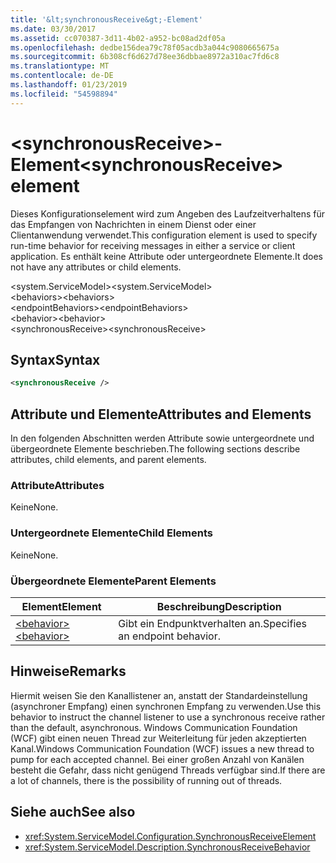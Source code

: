 ```yaml
---
title: '&lt;synchronousReceive&gt;-Element'
ms.date: 03/30/2017
ms.assetid: cc070387-3d11-4b02-a952-bc08ad2df05a
ms.openlocfilehash: dedbe156dea79c78f05acdb3a044c9080665675a
ms.sourcegitcommit: 6b308cf6d627d78ee36dbbae8972a310ac7fd6c8
ms.translationtype: MT
ms.contentlocale: de-DE
ms.lasthandoff: 01/23/2019
ms.locfileid: "54598894"
---
```

# <a name="ltsynchronousreceivegt-element"></a><span data-ttu-id="f9a04-102">&lt;synchronousReceive&gt;-Element</span><span class="sxs-lookup"><span data-stu-id="f9a04-102">&lt;synchronousReceive&gt; element</span></span>
<span data-ttu-id="f9a04-103">Dieses Konfigurationselement wird zum Angeben des Laufzeitverhaltens für das Empfangen von Nachrichten in einem Dienst oder einer Clientanwendung verwendet.</span><span class="sxs-lookup"><span data-stu-id="f9a04-103">This configuration element is used to specify run-time behavior for receiving messages in either a service or client application.</span></span> <span data-ttu-id="f9a04-104">Es enthält keine Attribute oder untergeordnete Elemente.</span><span class="sxs-lookup"><span data-stu-id="f9a04-104">It does not have any attributes or child elements.</span></span>  
  
 <span data-ttu-id="f9a04-105">\<system.ServiceModel></span><span class="sxs-lookup"><span data-stu-id="f9a04-105">\<system.ServiceModel></span></span>  
<span data-ttu-id="f9a04-106">\<behaviors></span><span class="sxs-lookup"><span data-stu-id="f9a04-106">\<behaviors></span></span>  
<span data-ttu-id="f9a04-107">\<endpointBehaviors></span><span class="sxs-lookup"><span data-stu-id="f9a04-107">\<endpointBehaviors></span></span>  
<span data-ttu-id="f9a04-108">\<behavior></span><span class="sxs-lookup"><span data-stu-id="f9a04-108">\<behavior></span></span>  
<span data-ttu-id="f9a04-109">\<synchronousReceive></span><span class="sxs-lookup"><span data-stu-id="f9a04-109">\<synchronousReceive></span></span>  
  
## <a name="syntax"></a><span data-ttu-id="f9a04-110">Syntax</span><span class="sxs-lookup"><span data-stu-id="f9a04-110">Syntax</span></span>  
  
```xml  
<synchronousReceive />
```  
  
## <a name="attributes-and-elements"></a><span data-ttu-id="f9a04-111">Attribute und Elemente</span><span class="sxs-lookup"><span data-stu-id="f9a04-111">Attributes and Elements</span></span>  
 <span data-ttu-id="f9a04-112">In den folgenden Abschnitten werden Attribute sowie untergeordnete und übergeordnete Elemente beschrieben.</span><span class="sxs-lookup"><span data-stu-id="f9a04-112">The following sections describe attributes, child elements, and parent elements.</span></span>  
  
### <a name="attributes"></a><span data-ttu-id="f9a04-113">Attribute</span><span class="sxs-lookup"><span data-stu-id="f9a04-113">Attributes</span></span>  
 <span data-ttu-id="f9a04-114">Keine</span><span class="sxs-lookup"><span data-stu-id="f9a04-114">None.</span></span>  
  
### <a name="child-elements"></a><span data-ttu-id="f9a04-115">Untergeordnete Elemente</span><span class="sxs-lookup"><span data-stu-id="f9a04-115">Child Elements</span></span>  
 <span data-ttu-id="f9a04-116">Keine</span><span class="sxs-lookup"><span data-stu-id="f9a04-116">None.</span></span>  
  
### <a name="parent-elements"></a><span data-ttu-id="f9a04-117">Übergeordnete Elemente</span><span class="sxs-lookup"><span data-stu-id="f9a04-117">Parent Elements</span></span>  
  
|<span data-ttu-id="f9a04-118">Element</span><span class="sxs-lookup"><span data-stu-id="f9a04-118">Element</span></span>|<span data-ttu-id="f9a04-119">Beschreibung</span><span class="sxs-lookup"><span data-stu-id="f9a04-119">Description</span></span>|  
|-------------|-----------------|  
|[<span data-ttu-id="f9a04-120">\<behavior></span><span class="sxs-lookup"><span data-stu-id="f9a04-120">\<behavior></span></span>](../../../../../docs/framework/configure-apps/file-schema/wcf/behavior-of-endpointbehaviors.md)|<span data-ttu-id="f9a04-121">Gibt ein Endpunktverhalten an.</span><span class="sxs-lookup"><span data-stu-id="f9a04-121">Specifies an endpoint behavior.</span></span>|  
  
## <a name="remarks"></a><span data-ttu-id="f9a04-122">Hinweise</span><span class="sxs-lookup"><span data-stu-id="f9a04-122">Remarks</span></span>  
 <span data-ttu-id="f9a04-123">Hiermit weisen Sie den Kanallistener an, anstatt der Standardeinstellung (asynchroner Empfang) einen synchronen Empfang zu verwenden.</span><span class="sxs-lookup"><span data-stu-id="f9a04-123">Use this behavior to instruct the channel listener to use a synchronous receive rather than the default, asynchronous.</span></span> <span data-ttu-id="f9a04-124">Windows Communication Foundation (WCF) gibt einen neuen Thread zur Weiterleitung für jeden akzeptierten Kanal.</span><span class="sxs-lookup"><span data-stu-id="f9a04-124">Windows Communication Foundation (WCF) issues a new thread to pump for each accepted channel.</span></span> <span data-ttu-id="f9a04-125">Bei einer großen Anzahl von Kanälen besteht die Gefahr, dass nicht genügend Threads verfügbar sind.</span><span class="sxs-lookup"><span data-stu-id="f9a04-125">If there are a lot of channels, there is the possibility of running out of threads.</span></span>  
  
## <a name="see-also"></a><span data-ttu-id="f9a04-126">Siehe auch</span><span class="sxs-lookup"><span data-stu-id="f9a04-126">See also</span></span>
- <xref:System.ServiceModel.Configuration.SynchronousReceiveElement>
- <xref:System.ServiceModel.Description.SynchronousReceiveBehavior>
